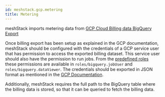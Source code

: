 ```yaml
---
id: meshstack.gcp.metering
title: Metering
---
```


meshStack imports metering data from [GCP Cloud Billing data BigQuery Export](https://cloud.google.com/billing/docs/how-to/export-data-bigquery)

Once billing export has been setup as explained in the GCP documentation, meshStack should be configured with the credentials of a GCP service user that has permission to access the exported billing dataset.
This service user should also have the permission to run jobs. From the [predefined roles](https://cloud.google.com/bigquery/docs/access-control) these permissions are available in
`roles/bigquery.jobUser` and `roles/bigquery.dataViewer`. The credentials should be exported in JSON format as mentioned in the [GCP Documentation](https://cloud.google.com/docs/authentication/production).

Additionally, meshStack requires the full path to the BigQuery table where the billing data is stored, so that it can be queried to fetch the billing data.

